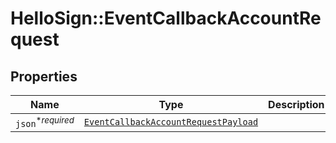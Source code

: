 # HelloSign::EventCallbackAccountRequest



## Properties

| Name | Type | Description | Notes |
| ---- | ---- | ----------- | ----- |
| `json`<sup>*_required_</sup> | [```EventCallbackAccountRequestPayload```](EventCallbackAccountRequestPayload.md) |    |  |

